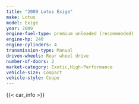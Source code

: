 ```yaml
---
title: "2009 Lotus Exige"
make: Lotus
model: Exige
year: 2009
engine-fuel-type: premium unleaded (recommended)
engine-hp: 240
engine-cylinders: 4
transmission-type: Manual
driven-wheels: Rear wheel drive
number-of-doors: 2
market-category: Exotic,High-Performance
vehicle-size: Compact
vehicle-style: Coupe
---
```


{{< car_info >}}
